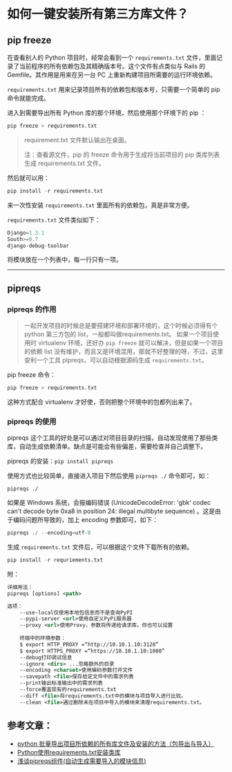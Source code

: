 # 如何一键安装所有第三方库文件？

## pip freeze



在查看别人的 Python 项目时，经常会看到一个 `requirements.txt` 文件，里面记录了当前程序的所有依赖包及其精确版本号。这个文件有点类似与 Rails 的 Gemfile。其作用是用来在另一台 PC 上重新构建项目所需要的运行环境依赖。

`requirements.txt` 用来记录项目所有的依赖包和版本号，只需要一个简单的 pip 命令就能完成。

进入到需要导出所有 Python 库的那个环境，然后使用那个环境下的 pip ：

``` python
pip freeze > requirements.txt
```

> requirement.txt 文件默认输出在桌面。
>
> 注：查看源文件，pip 的 freeze 命令用于生成将当前项目的 pip 类库列表生成 requirements.txt 文件。

然后就可以用：

``` python
pip install -r requirements.txt
```

来一次性安装 `requirements.txt` 里面所有的依赖包，真是非常方便。



`requirements.txt` 文件类似如下：

``` python
Django=1.3.1
South>=0.7
django-debug-toolbar
```

将模块放在一个列表中，每一行只有一项。

---



## pipreqs

### pipreqs 的作用

> 一起开发项目的时候总是要搭建环境和部署环境的，这个时候必须得有个 python 第三方包的 list，一般都叫做requirements.txt。 如果一个项目使用时 virtualenv 环境，还好办 `pip freeze` 就可以解决，但是如果一个项目的依赖 list 没有维护，而且又是环境混用，那就不好整理的呀，不过，这里安利一个工具 pipreqs，可以自动根据源码生成 `requirements.txt`。

pip freeze 命令：

``` python
pip freeze > requirements.txt
```

这种方式配合 virtualenv 才好使，否则把整个环境中的包都列出来了。



### pipreqs 的使用

pipreqs  这个工具的好处是可以通过对项目目录的扫描，自动发现使用了那些类库，自动生成依赖清单。缺点是可能会有些偏差，需要检查并自己调整下。

pipreqs 的安装：`pip install pipreqs`

使用方式也比较简单，直接进入项目下然后使用 `pipreqs ./` 命令即可，如：

```
pipreqs ./
```

如果是 Windows 系统，会报编码错误 (UnicodeDecodeError: 'gbk' codec can't decode byte 0xa8 in position 24: illegal multibyte sequence)  。这是由于编码问题所导致的，加上 encoding 参数即可，如下：

``` python
pipreqs ./ --encoding=utf-8
```

生成 `requirements.txt` 文件后，可以根据这个文件下载所有的依赖。

``` python
pip install -r requriements.txt
```

附：

``` xml
详细用法：
pipreqs [options] <path>

选项：
    --use-local仅使用本地包信息而不是查询PyPI
    --pypi-server <url>使用自定义PyPi服务器
    --proxy <url>使用Proxy，参数将传递给请求库。你也可以设置
    
    终端中的环境参数：
    $ export HTTP_PROXY =“http://10.10.1.10:3128”
    $ export HTTPS_PROXY =“https://10.10.1.10:1080”
    --debug打印调试信息
    --ignore <dirs> ...忽略额外的目录
    --encoding <charset>使用编码参数打开文件
    --savepath <file>保存给定文件中的需求列表
    --print输出标准输出中的需求列表
    --force覆盖现有的requirements.txt
    --diff <file>将requirements.txt中的模块与项目导入进行比较。
    --clean <file>通过删除未在项目中导入的模块来清理requirements.txt。
```





## 参考文章：

- [python 批量导出项目所依赖的所有库文件及安装的方法（包导出与导入）](<https://blog.csdn.net/mezheng/article/details/84317515>)
- [Python使用requirements.txt安装类库](https://www.cnblogs.com/zknublx/p/5953921.html)
- [浅谈pipreqs组件(自动生成需要导入的模块信息)](https://www.cnblogs.com/fu-yong/p/9213723.html)

